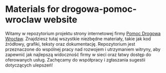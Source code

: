 # Materials for drogowa-pomoc-wroclaw website
Witamy w repozytorium projektu strony internetowej firmy [Pomoc Drogowa Wrocław](https://drogowa-pomoc-wroclaw.pl/). Znajdziesz tutaj wszystkie niezbędne materiały, takie jak kod źródłowy, grafiki, teksty oraz dokumentację. Repozytorium jest przeznaczone do wspólnej pracy nad rozwojem i utrzymaniem witryny, aby zapewnić jak najlepszą widoczność firmy w sieci oraz łatwy dostęp do oferowanych usług. Zachęcamy do współpracy i zgłaszania sugestii dotyczących ulepszeń!
